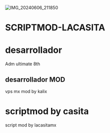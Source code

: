 ![IMG_20240606_211850](https://github.com/lacasitamx/SCRIPTMOD-LACASITA/assets/69657855/1ad8054e-8a92-44be-bb2f-33db59038828)
# SCRIPTMOD-LACASITA

# desarrollador
Adm ultimate 8th 
## desarrollador MOD
vps mx mod by kalix
# scriptmod by casita
script mod by lacasitamx
